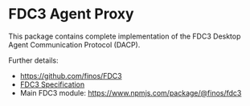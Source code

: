 # FDC3 Agent Proxy

This package contains complete implementation of the FDC3 Desktop Agent Communication Protocol (DACP).  

Further details:
 - https://github.com/finos/FDC3
 - [FDC3 Specification](https://fdc3.finos.org/)
 - Main FDC3 module: https://www.npmjs.com/package/@finos/fdc3